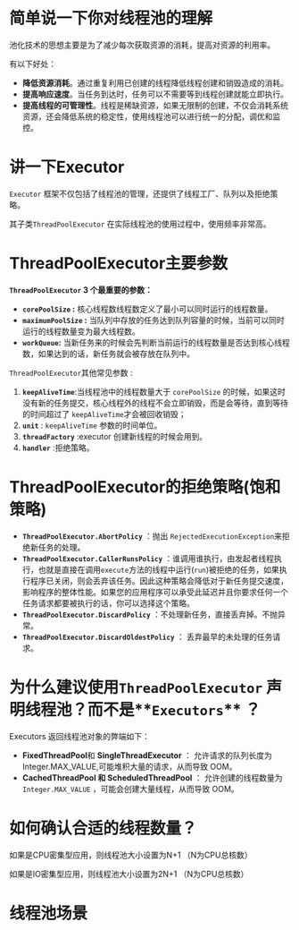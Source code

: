 # 简单说一下你对线程池的理解

池化技术的思想主要是为了减少每次获取资源的消耗，提高对资源的利用率。

有以下好处：

- **降低资源消耗**。通过重复利用已创建的线程降低线程创建和销毁造成的消耗。
- **提高响应速度**。当任务到达时，任务可以不需要等到线程创建就能立即执行。
- **提高线程的可管理性**。线程是稀缺资源，如果无限制的创建，不仅会消耗系统资源，还会降低系统的稳定性，使用线程池可以进行统一的分配，调优和监控。

# 讲一下Executor 

`Executor` 框架不仅包括了线程池的管理，还提供了线程工厂、队列以及拒绝策略。

其子类`ThreadPoolExecutor` 在实际线程池的使用过程中，使用频率非常高。

# ThreadPoolExecutor主要参数

**`ThreadPoolExecutor` 3 个最重要的参数：**

- **`corePoolSize` :** 核心线程数线程数定义了最小可以同时运行的线程数量。
- **`maximumPoolSize` :** 当队列中存放的任务达到队列容量的时候，当前可以同时运行的线程数量变为最大线程数。
- **`workQueue`:** 当新任务来的时候会先判断当前运行的线程数量是否达到核心线程数，如果达到的话，新任务就会被存放在队列中。

`ThreadPoolExecutor`其他常见参数 :

1. **`keepAliveTime`**:当线程池中的线程数量大于 `corePoolSize` 的时候，如果这时没有新的任务提交，核心线程外的线程不会立即销毁，而是会等待，直到等待的时间超过了 `keepAliveTime`才会被回收销毁；
2. **`unit`** : `keepAliveTime` 参数的时间单位。
3. **`threadFactory`** :executor 创建新线程的时候会用到。
4. **`handler`** :拒绝策略。

# ThreadPoolExecutor的拒绝策略(饱和策略)

- **`ThreadPoolExecutor.AbortPolicy`** ：抛出 `RejectedExecutionException`来拒绝新任务的处理。
- **`ThreadPoolExecutor.CallerRunsPolicy`** ：谁调用谁执行，由发起者线程执行，也就是直接在调用`execute`方法的线程中运行(`run`)被拒绝的任务，如果执行程序已关闭，则会丢弃该任务。因此这种策略会降低对于新任务提交速度，影响程序的整体性能。如果您的应用程序可以承受此延迟并且你要求任何一个任务请求都要被执行的话，你可以选择这个策略。
- **`ThreadPoolExecutor.DiscardPolicy`** ：不处理新任务，直接丢弃掉。不抛异常。
- **`ThreadPoolExecutor.DiscardOldestPolicy`** ： 丢弃最早的未处理的任务请求。



# 为什么建议使用`ThreadPoolExecutor` 声明线程池？而不是**`Executors`** ？

Executors 返回线程池对象的弊端如下：

- **FixedThreadPool**和 **SingleThreadExecutor** ： 允许请求的队列长度为 Integer.MAX_VALUE,可能堆积大量的请求，从而导致 OOM。
- **CachedThreadPool 和 ScheduledThreadPool** ： 允许创建的线程数量为 `Integer.MAX_VALUE` ，可能会创建大量线程，从而导致 OOM。



# 如何确认合适的线程数量？

如果是CPU密集型应用，则线程池大小设置为N+1 （N为CPU总核数）

如果是IO密集型应用，则线程池大小设置为2N+1 （N为CPU总核数）

# 线程池场景


